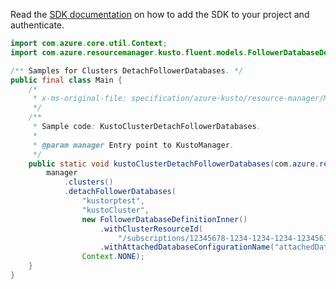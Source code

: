 Read the [SDK documentation](https://github.com/Azure/azure-sdk-for-java/blob/azure-resourcemanager-kusto_1.0.0-beta.4/sdk/kusto/azure-resourcemanager-kusto/README.md) on how to add the SDK to your project and authenticate.

```java
import com.azure.core.util.Context;
import com.azure.resourcemanager.kusto.fluent.models.FollowerDatabaseDefinitionInner;

/** Samples for Clusters DetachFollowerDatabases. */
public final class Main {
    /*
     * x-ms-original-file: specification/azure-kusto/resource-manager/Microsoft.Kusto/stable/2022-02-01/examples/KustoClusterDetachFollowerDatabases.json
     */
    /**
     * Sample code: KustoClusterDetachFollowerDatabases.
     *
     * @param manager Entry point to KustoManager.
     */
    public static void kustoClusterDetachFollowerDatabases(com.azure.resourcemanager.kusto.KustoManager manager) {
        manager
            .clusters()
            .detachFollowerDatabases(
                "kustorptest",
                "kustoCluster",
                new FollowerDatabaseDefinitionInner()
                    .withClusterResourceId(
                        "/subscriptions/12345678-1234-1234-1234-123456789098/resourceGroups/kustorptest/providers/Microsoft.Kusto/clusters/kustoCluster2")
                    .withAttachedDatabaseConfigurationName("attachedDatabaseConfigurationsTest"),
                Context.NONE);
    }
}
```
